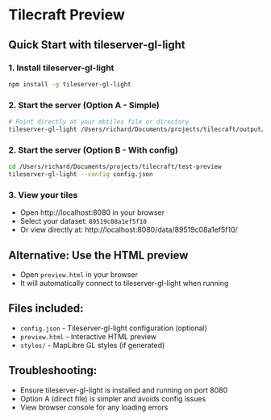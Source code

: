# Tilecraft Preview

## Quick Start with tileserver-gl-light

### 1. Install tileserver-gl-light
```bash
npm install -g tileserver-gl-light
```

### 2. Start the server (Option A - Simple)
```bash
# Point directly at your mbtiles file or directory
tileserver-gl-light /Users/richard/Documents/projects/tilecraft/output/cache/89519c08a1ef5f10.mbtiles
```

### 2. Start the server (Option B - With config)
```bash
cd /Users/richard/Documents/projects/tilecraft/test-preview
tileserver-gl-light --config config.json
```

### 3. View your tiles
- Open http://localhost:8080 in your browser
- Select your dataset: `89519c08a1ef5f10`
- Or view directly at: http://localhost:8080/data/89519c08a1ef5f10/

## Alternative: Use the HTML preview
- Open `preview.html` in your browser
- It will automatically connect to tileserver-gl-light when running

## Files included:
- `config.json` - Tileserver-gl-light configuration (optional)
- `preview.html` - Interactive HTML preview
- `styles/` - MapLibre GL styles (if generated)

## Troubleshooting:
- Ensure tileserver-gl-light is installed and running on port 8080
- Option A (direct file) is simpler and avoids config issues
- View browser console for any loading errors
